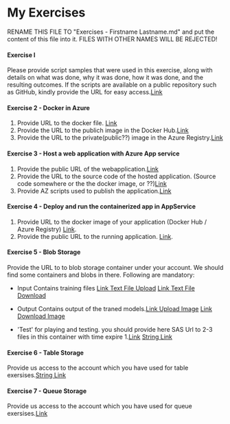 # My Exercises
RENAME THIS FILE TO "Exercises - Firstname Lastname.md" and put the content of this file into it.
FILES WITH OTHER NAMES WILL BE REJECTED!

#### Exercise I 

Please provide script samples that were used in this exercise, along with details on what was done, why it was done, how it was done, and the resulting outcomes. 
If the scripts are available on a public repository such as GitHub, kindly provide the URL for easy access.[Link](https://github.com/UniversityOfAppliedSciencesFrankfurt/se-cloud-2023-2024/tree/Mandar-Kale/CC_Mywork/Ex1)

#### Exercise 2 - Docker in Azure

1. Provide URL to the docker file. [Link](https://github.com/UniversityOfAppliedSciencesFrankfurt/se-cloud-2023-2024/blob/Mandar-Kale/CC_Mywork/Ex2/ConsoleApp1/ConsoleApp1/Dockerfile)
2. Provide the URL to the publich image in the Docker Hub.[Link](https://hub.docker.com/layers/mandargk/cclabexe21/v1/images/sha256-144de577851f854633a5ca333a544ca8cc8fa32ee2c683366163f23188327802?context=repo)
3. Provide the URL to the private(public??) image in the Azure Registry.[Link](https://github.com/UniversityOfAppliedSciencesFrankfurt/se-cloud-2023-2024/blob/Mandar-Kale/CC_Mywork/Ex2/Screenshot%202024-05-04%20at%208.07.18%E2%80%AFPM.png)

#### Exercise 3 - Host a web application with Azure App service

1. Provide the public URL of the webapplication.[Link](https://mandargk.azurewebsites.net/)
2. Provide the URL to the source code of the hosted application. (Source code somewhere or the the docker image, or ??)[Link](https://github.com/UniversityOfAppliedSciencesFrankfurt/se-cloud-2023-2024/tree/Mandar-Kale/CC_Mywork/Ex3/MyApp)
3. Provide AZ scripts used to publish the application.[Link](https://github.com/UniversityOfAppliedSciencesFrankfurt/se-cloud-2023-2024/blob/Mandar-Kale/CC_Mywork/Ex3/script.txt)

#### Exercise 4 - Deploy and run the containerized app in AppService

1. Provide URL to the docker image of your application (Docker Hub / Azure Registry) [Link](https://github.com/UniversityOfAppliedSciencesFrankfurt/se-cloud-2023-2024/blob/Mandar-Kale/CC_Mywork/Ex4/Screenshot%202024-05-26%20005627.png).
2. Provide the public URL to the running application. [Link](https://bhava.azurewebsites.net/).

#### Exercise 5 - Blob Storage

Provide the URL to to blob storage container under your account.
We should find some containers and blobs in there.
Following are mandatory:
- Input
Contains training files [Link Text File Upload](https://github.com/UniversityOfAppliedSciencesFrankfurt/se-cloud-2023-2024/blob/Mandar-Kale/CC_Mywork/Ex5/exercise5/data/quickstartf16170c6-75f4-4eac-9474-da4f49a2d543.txt) [Link Text File Download](https://github.com/UniversityOfAppliedSciencesFrankfurt/se-cloud-2023-2024/blob/Mandar-Kale/CC_Mywork/Ex5/exercise5/data/quickstartf16170c6-75f4-4eac-9474-da4f49a2d543DOWNLOADED.txt)

- Output
Contains output of the traned models.[Link Upload Image](https://github.com/UniversityOfAppliedSciencesFrankfurt/se-cloud-2023-2024/blob/Mandar-Kale/CC_Mywork/Ex5/exercise5/data/photo2416c6e3-7e1a-462d-89af-be85b714f2e7.jpg) [Link Download Image](https://github.com/UniversityOfAppliedSciencesFrankfurt/se-cloud-2023-2024/blob/Mandar-Kale/CC_Mywork/Ex5/exercise5/data/photo2416c6e3-7e1a-462d-89af-be85b714f2e7DOWNLOADED.jpg)

- 'Test' for playing and testing.
you should provide here SAS Url to 2-3 files in this container with time expire 1.[Link](https://bhava.blob.core.windows.net/quickstartblobs665eaa87-bf35-4d7e-91cd-008126bd4ecb/quickstartf16170c6-75f4-4eac-9474-da4f49a2d543.txt?sp=r&st=2024-06-09T09:54:15Z&se=2025-09-06T17:54:15Z&spr=https&sv=2022-11-02&sr=b&sig=cndr4EeWZJ5cS%2BeALxKclGlM1ZnCG8kKrP3zGRLPsCw%3D) [String Link](https://bhava.blob.core.windows.net/quickstartblobs665eaa87-bf35-4d7e-91cd-008126bd4ecb/quickstartf16170c6-75f4-4eac-9474-da4f49a2d543.txt?sp=r&st=2024-06-09T09:54:15Z&se=2025-09-06T17:54:15Z&spr=https&sv=2022-11-02&sr=b&sig=cndr4EeWZJ5cS%2BeALxKclGlM1ZnCG8kKrP3zGRLPsCw%3D)

#### Exercise 6 - Table Storage

Provide us access to the account which you have used for table exersises.[String Link](https://bhava.blob.core.windows.net/quickstartblobs665eaa87-bf35-4d7e-91cd-008126bd4ecb/quickstartf16170c6-75f4-4eac-9474-da4f49a2d543.txt?sp=r&st=2024-06-09T09:54:15Z&se=2025-09-06T17:54:15Z&spr=https&sv=2022-11-02&sr=b&sig=cndr4EeWZJ5cS%2BeALxKclGlM1ZnCG8kKrP3zGRLPsCw%3D)

#### Exercise 7 - Queue Storage

Provide us access to the account which you have used for queue exersises.[Link](https://github.com/UniversityOfAppliedSciencesFrankfurt/se-cloud-2023-2024/blob/Mandar-Kale/CC_Mywork/Ex7/Screenshot%202024-06-13%20at%201.14.25%E2%80%AFPM.png)
